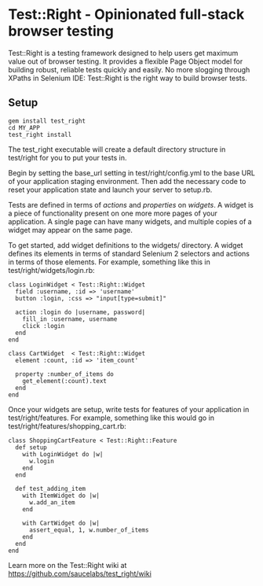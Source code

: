 Test::Right - Opinionated full-stack browser testing
=================================================

Test::Right is a testing framework designed to help users get maximum value out
of browser testing. It provides a flexible Page Object model for building
robust, reliable tests quickly and easily. No more slogging through XPaths in
Selenium IDE: Test::Right is the right way to build browser tests.

Setup
-----

    gem install test_right
    cd MY_APP
    test_right install

The test_right executable will create a default directory structure in
test/right for you to put your tests in.

Begin by setting the base_url setting in test/right/config.yml to the base URL
of your application staging environment. Then add the necessary code to reset
your application state and launch your server to setup.rb.

Tests are defined in terms of _actions_ and _properties_ on _widgets_. A
widget is a piece of functionality present on one more more pages of your
application. A single page can have many widgets, and multiple copies of a
widget may appear on the same page.

To get started, add widget definitions to the widgets/ directory. A widget
defines its elements in terms of standard Selenium 2 selectors and actions in
terms of those elements. For example, something like this in
test/right/widgets/login.rb:

    class LoginWidget < Test::Right::Widget
      field :username, :id => 'username'
      button :login, :css => "input[type=submit]"

      action :login do |username, password|
        fill_in :username, username
        click :login
      end
    end

    class CartWidget  < Test::Right::Widget
      element :count, :id => 'item_count'

      property :number_of_items do
        get_element(:count).text
      end
    end

Once your widgets are setup, write tests for features of your application in
test/right/features. For example, something like this would go in
test/right/features/shopping_cart.rb:

    class ShoppingCartFeature < Test::Right::Feature
      def setup
        with LoginWidget do |w|
          w.login
        end
      end

      def test_adding_item
        with ItemWidget do |w|
          w.add_an_item
        end

        with CartWidget do |w|
          assert_equal, 1, w.number_of_items 
        end
      end
    end

Learn more on the Test::Right wiki at https://github.com/saucelabs/test_right/wiki
